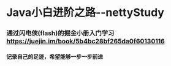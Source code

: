 # Java小白进阶之路--nettyStudy
### 通过闪电侠(flash)的掘金小册入门学习 https://juejin.im/book/5b4bc28bf265da0f60130116
#### 记录自己的足迹，希望能够一步一步前进
